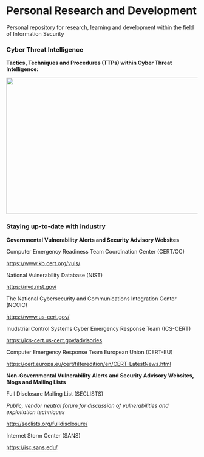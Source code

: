 # Personal Research and Development
Personal repository for research, learning and development within the field of Information Security

### Cyber Threat Intelligence
**Tactics, Techniques and Procedures (TTPs) within Cyber Threat Intelligence:**
<p align="center">
<img src="https://image.slidesharecdn.com/defcon30-170801154000/95/ms-just-gave-the-blue-team-tactical-nukes-and-how-red-teams-need-to-adapt-defcon-25-6-638.jpg?cb=1501605155" width="638" height="359"></img>
</p>









### Staying up-to-date with industry


**Governmental Vulnerability Alerts and Security Advisory Websites**

Computer Emergency Readiness Team Coordination Center (CERT/CC)

https://www.kb.cert.org/vuls/

National Vulnerability Database (NIST)

https://nvd.nist.gov/

The National Cybersecurity and Communications Integration Center (NCCIC)

https://www.us-cert.gov/

Inudstrial Control Systems Cyber Emergency Response Team (ICS-CERT)

https://ics-cert.us-cert.gov/advisories

Computer Emergency Response Team European Union (CERT-EU)

https://cert.europa.eu/cert/filteredition/en/CERT-LatestNews.html

**Non-Governmental Vulnerability Alerts and Security Advisory Websites, Blogs and Mailing Lists**

Full Disclosure Mailing List (SECLISTS) 

*Public, vendor neutral forum for discussion of vulnerabilities and exploitation techniques*

http://seclists.org/fulldisclosure/

Internet Storm Center (SANS)

https://isc.sans.edu/

